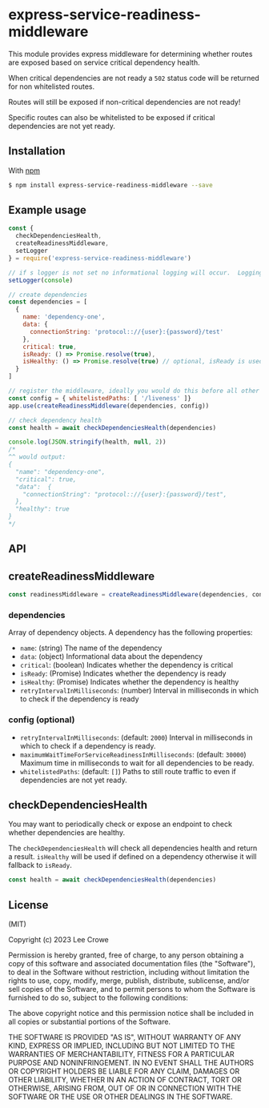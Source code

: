 # express-service-readiness-middleware

This module provides express middleware for determining whether routes are exposed based on service critical dependency health.

When critical dependencies are not ready a `502` status code will be returned for non whitelisted routes.

Routes will still be exposed if non-critical dependencies are not ready!

Specific routes can also be whitelisted to be exposed if critical dependencies are not yet ready.

## Installation

With [npm](http://npmjs.org)

```bash
$ npm install express-service-readiness-middleware --save
```

## Example usage

```js
const {
  checkDependenciesHealth,
  createReadinessMiddleware,
  setLogger
} = require('express-service-readiness-middleware')

// if s logger is not set no informational logging will occur.  Logging can be set using the 'setLogger' function.  The object must have a 'log' function.
setLogger(console)

// create dependencies
const dependencies = [
  {
    name: 'dependency-one',
    data: {
      connectionString: 'protocol:://{user}:{password}/test'
    },
    critical: true,
    isReady: () => Promise.resolve(true),
    isHealthy: () => Promise.resolve(true) // optional, isReady is used if not defined
  }
]

// register the middleware, ideally you would do this before all other middlware
const config = { whitelistedPaths: [ '/liveness' ]}
app.use(createReadinessMiddleware(dependencies, config))

// check dependency health
const health = await checkDependenciesHealth(dependencies)

console.log(JSON.stringify(health, null, 2))
/*
^^ would output:
{
  "name": "dependency-one",
  "critical": true,
  "data":  {
    "connectionString": "protocol:://{user}:{password}/test",
  },
  "healthy": true
}
*/
```

## API

## createReadinessMiddleware

```js
const readinessMiddleware = createReadinessMiddleware(dependencies, config)
```

### dependencies

Array of dependency objects.  A dependency has the following properties:

- `name`: (string) The name of the dependency
- `data`: (object) Informational data about the dependency
- `critical`: (boolean) Indicates whether the dependency is critical
- `isReady`: (Promise<boolean>) Indicates whether the dependency is ready
- `isHealthy`: (Promise<boolean>) Indicates whether the dependency is healthy
- `retryIntervalInMilliseconds`: (number) Interval in milliseconds in which to check if the dependency is ready

### config (optional)

- `retryIntervalInMilliseconds`: (default: `2000`) Interval in milliseconds in which to check if a dependency is ready.
- `maximumWaitTimeForServiceReadinessInMilliseconds`: (default: `30000`) Maximum time in milliseconds to wait for all dependencies to be ready.
- `whitelistedPaths`: (default: `[]`) Paths to still route traffic to even if dependencies are not yet ready.

## checkDependenciesHealth

You may want to periodically check or expose an endpoint to check whether dependencies are healthy.

The `checkDependenciesHealth` will check all dependencies health and return a result.  `isHealthy` will be used if defined on a dependency otherwise it will fallback to `isReady`. 

```js
const health = await checkDependenciesHealth(dependencies)
```

## License

(MIT)

Copyright (c) 2023 Lee Crowe

Permission is hereby granted, free of charge, to any person obtaining a copy of
this software and associated documentation files (the "Software"), to deal in
the Software without restriction, including without limitation the rights to
use, copy, modify, merge, publish, distribute, sublicense, and/or sell copies
of the Software, and to permit persons to whom the Software is furnished to do
so, subject to the following conditions:

The above copyright notice and this permission notice shall be included in all
copies or substantial portions of the Software.

THE SOFTWARE IS PROVIDED "AS IS", WITHOUT WARRANTY OF ANY KIND, EXPRESS OR
IMPLIED, INCLUDING BUT NOT LIMITED TO THE WARRANTIES OF MERCHANTABILITY,
FITNESS FOR A PARTICULAR PURPOSE AND NONINFRINGEMENT. IN NO EVENT SHALL THE
AUTHORS OR COPYRIGHT HOLDERS BE LIABLE FOR ANY CLAIM, DAMAGES OR OTHER
LIABILITY, WHETHER IN AN ACTION OF CONTRACT, TORT OR OTHERWISE, ARISING FROM,
OUT OF OR IN CONNECTION WITH THE SOFTWARE OR THE USE OR OTHER DEALINGS IN THE
SOFTWARE.
